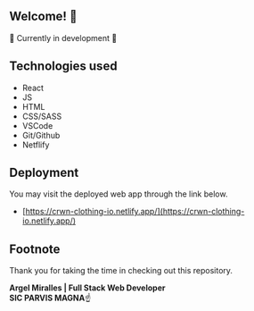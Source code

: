 ## Welcome! 👋

🚧 Currently in development 🚧

## Technologies used

- React
- JS
- HTML
- CSS/SASS
- VSCode
- Git/Github
- Netflify

## Deployment

You may visit the deployed web app through the link below.

- [https://crwn-clothing-io.netlify.app/](https://crwn-clothing-io.netlify.app/)

## Footnote

Thank you for taking the time in checking out this repository.

**Argel Miralles | Full Stack Web Developer**<br>
**SIC PARVIS MAGNA**☝
